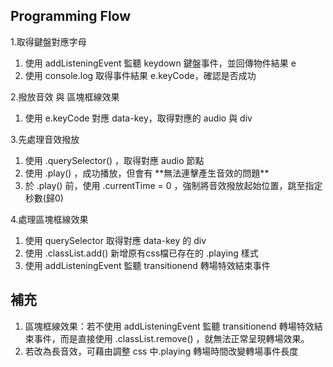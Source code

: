 ## Programming Flow

1.取得鍵盤對應字母

<ol>
  <li>使用 addListeningEvent 監聽 keydown 鍵盤事件，並回傳物件結果 e</li>
  <li>使用 console.log 取得事件結果 e.keyCode，確認是否成功</li>
</ol>
2.撥放音效 與 區塊框線效果
<ol>
  <li>使用 e.keyCode 對應 data-key，取得對應的 audio 與 div</li>
</ol>
3.先處理音效撥放
<ol>
  <li>使用 .querySelector() ，取得對應 audio 節點</li>
  <li>使用 .play() ，成功播放，但會有 **無法連擊產生音效的問題**</li>
  <li>於 .play() 前，使用 .currentTime = 0 ，強制將音效撥放起始位置，跳至指定秒數(歸0)</li>
</ol>
4.處理區塊框線效果
<ol>
  <li>使用 querySelector 取得對應 data-key 的 div</li>
  <li>使用 .classList.add() 新增原有css檔已存在的 .playing 樣式</li>
  <li>使用 addListeningEvent 監聽 transitionend 轉場特效結束事件</li>
</ol>

## 補充

<ol>
  <li>區塊框線效果：若不使用 addListeningEvent 監聽 transitionend 轉場特效結束事件，而是直接使用 .classList.remove() ，就無法正常呈現轉場效果。</li>
  <li>若改為長音效，可藉由調整 css 中.playing 轉場時間改變轉場事件長度</li>
</ol>
